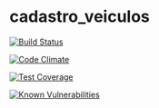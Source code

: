 # cadastro_veiculos

[![Build Status](https://travis-ci.org/felipe-scherer/cadastro_veiculos.svg?branch=master)](https://travis-ci.org/felipe-scherer/cadastro_veiculos)

[![Code Climate](https://codeclimate.com/github/felipe-scherer/cadastro_veiculos/badges/gpa.svg)](https://codeclimate.com/github/felipe-scherer/cadastro_veiculos)

[![Test Coverage](https://codeclimate.com/github/felipe-scherer/cadastro_veiculos/badges/coverage.svg)](https://codeclimate.com/github/felipe-scherer/cadastro_veiculos/coverage)

[![Known Vulnerabilities](https://snyk.io/test/github/snyk/goof/badge.svg)](https://snyk.io/test/github/snyk/goof)


